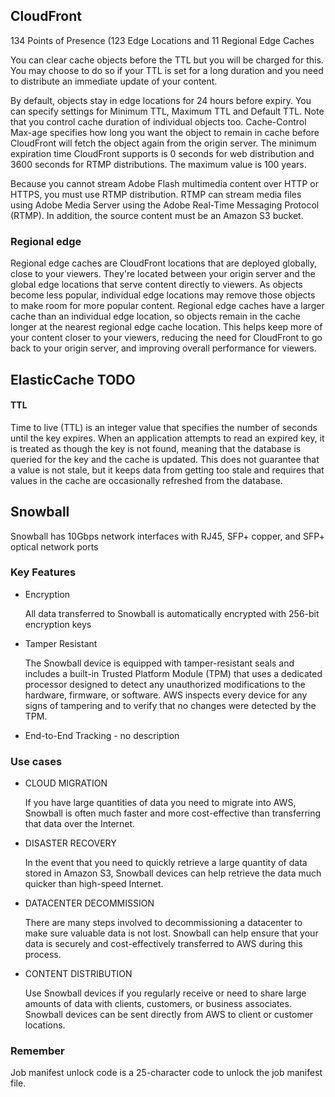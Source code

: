 
## CloudFront

134 Points of Presence (123 Edge Locations and 11 Regional Edge Caches


You can clear cache objects before the TTL but you will be charged for this.
 You may choose to do so if your TTL is set for a long duration and you need 
 to distribute an immediate update of your content.

By default, objects stay in edge locations for 24 hours before expiry. You can specify settings for Minimum TTL, 
Maximum TTL and Default TTL. Note that you control cache duration of individual objects too. Cache-Control Max-age
 specifies how long you want the object to remain in cache before CloudFront will fetch the object again from the 
 origin server. The minimum expiration time CloudFront supports is 0 seconds for web distribution and 3600 seconds 
 for RTMP distributions. The maximum value is 100 years.

Because you cannot stream Adobe Flash multimedia content over HTTP or HTTPS, you must 
use RTMP distribution. RTMP can stream media files using Adobe Media Server using the
 Adobe Real-Time Messaging Protocol (RTMP). In addition, the source content must be an 
 Amazon S3 bucket.



### Regional edge

Regional edge caches are CloudFront locations that are deployed globally, close to your viewers. 
They're located between your origin server and the global edge locations that serve content directly to viewers. 
As objects become less popular, individual edge locations may remove those objects to make room for more popular content.
Regional edge caches have a larger cache than an individual edge location, so objects remain in the cache longer at
the nearest regional edge cache location. This helps keep more of your content closer to your viewers, reducing
the need for CloudFront to go back to your origin server, and improving overall performance for viewers.





## ElasticCache  TODO

#### TTL
    
Time to live (TTL) is an integer value that specifies the number of seconds until the key expires. 
When an application attempts to read an expired key, it is treated as though the key is not found, 
meaning that the database is queried for the key and the cache is updated. This does not guarantee 
that a value is not stale, but it keeps data from getting too stale and requires that values in the
 cache are occasionally refreshed from the database.


## Snowball

Snowball has 10Gbps network interfaces with RJ45, SFP+ copper, and SFP+ optical network ports

### Key Features

* Encryption
  
  All data transferred to Snowball is automatically encrypted with 256-bit encryption keys 
* Tamper Resistant

  The Snowball device is equipped with tamper-resistant seals and includes a built-in
   Trusted Platform Module (TPM) that uses a dedicated processor designed to detect any
    unauthorized modifications to the hardware, firmware, or software. AWS inspects every 
    device for any signs of tampering and to verify that no changes were detected by the TPM.

* End-to-End Tracking - no description
### Use cases 

* CLOUD MIGRATION
   
   If you have large quantities of data you need to migrate into AWS, Snowball is often much faster and more cost-effective than transferring that data over the Internet.
* DISASTER RECOVERY
   
   In the event that you need to quickly retrieve a large quantity of data stored in Amazon S3, Snowball devices can help retrieve the data much quicker than high-speed Internet.
* DATACENTER DECOMMISSION
   
   There are many steps involved to decommissioning a datacenter to make sure valuable data is not lost. Snowball can help ensure that your data is securely and cost-effectively transferred to AWS during this process.
* CONTENT DISTRIBUTION
   
   Use Snowball devices if you regularly receive or need to share large amounts of data with clients, customers, or business associates. Snowball devices can be sent directly from AWS to client or customer locations.

### Remember 

Job manifest unlock code is a 25-character code to unlock the job manifest file.



